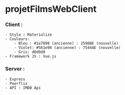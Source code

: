 # projetFilmsWebClient

### Client :

    - Style : Materialize
    - Couleurs: 
        - Bleu : #1e7898 (ancienne) : 2596BE (nouvelle)
        - Violet: #561e98 (ancienne) : 7544AE (nouvelle)
        - Gris: d0d0d0
    - Framework JS : Vue.js



### Server :

    - Express
    - Peerflix
    - API : IMDB Api
